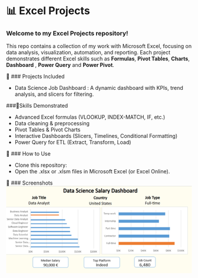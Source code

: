 # 📊 Excel Projects

### Welcome to my Excel Projects repository!
This repo contains a collection of my work with Microsoft Excel, focusing on data analysis, visualization, automation, and reporting. Each project demonstrates different Excel skills such as **Formulas**, **Pivot Tables**, **Charts**, **Dashboard** , **Power Query** and **Power Pivot**.

🔹 ### Projects Included
- Data Science Job Dashboard : A dynamic dashboard with KPIs, trend analysis, and slicers for filtering.

###🔹Skills Demonstrated
- Advanced Excel formulas (VLOOKUP, INDEX-MATCH, IF, etc.)
- Data cleaning & preprocessing
- Pivot Tables & Pivot Charts
- Interactive Dashboards (Slicers, Timelines, Conditional Formatting)
- Power Query for ETL (Extract, Transform, Load)

🔹 ### How to Use
- Clone this repository:
- Open the .xlsx or .xlsm files in Microsoft Excel (or Excel Online).

🔹 ### Screenshots
![](Data_Science_Dashboard/Screenshot.png)
